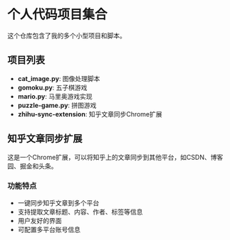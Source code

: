 # 个人代码项目集合

这个仓库包含了我的多个小型项目和脚本。

## 项目列表

- **cat_image.py**: 图像处理脚本
- **gomoku.py**: 五子棋游戏
- **mario.py**: 马里奥游戏实现
- **puzzle-game.py**: 拼图游戏
- **zhihu-sync-extension**: 知乎文章同步Chrome扩展

## 知乎文章同步扩展

这是一个Chrome扩展，可以将知乎上的文章同步到其他平台，如CSDN、博客园、掘金和头条。

### 功能特点

- 一键同步知乎文章到多个平台
- 支持提取文章标题、内容、作者、标签等信息
- 用户友好的界面
- 可配置多平台账号信息